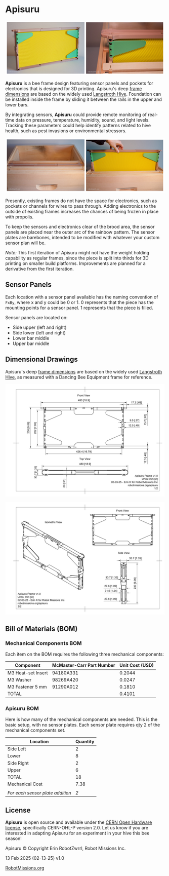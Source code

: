 # Apisuru

![Apisuru Frame Photographs](https://github.com/RobotGrrl/Apisuru/blob/main/images/apisuru_frame_collage1.jpg?raw=true)

**Apisuru** is a bee frame design featuring sensor panels and pockets for electronics that is designed for 3D printing. Apisuru's deep [frame dimensions](https://github.com/RobotGrrl/Apisuru/blob/main/Apisuru_Frame_Dimensional_Drawing.pdf) are based on the widely used [Langstroth Hive](https://beeprofessor.com/langstroth-hive-dimensions/). Foundation can be installed inside the frame by sliding it between the rails in the upper and lower bars.

By integrating sensors, **Apisuru** could provide remote monitoring of real-time data on pressure, temperature, humidity, sound, and light levels. Tracking these parameters could help identify patterns related to hive health, such as pest invasions or environmental stressors.

![Apisuru Frame in Bee Box Photographs](https://github.com/RobotGrrl/Apisuru/blob/main/images/apisuru_frame_collage2.jpg?raw=true)

Presently, existing frames do not have the space for electronics, such as pockets or channels for wires to pass through. Adding electronics to the outside of existing frames increases the chances of being frozen in place with propolis.

To keep the sensors and electronics clear of the brood area, the sensor panels are placed near the outer arc of the rainbow pattern. The sensor plates are barebones, intended to be modified with whatever your custom sensor plan will be. 

_Note:_ This first iteration of Apisuru might not have the weight holding capability as regular frames, since the piece is split into thirds for 3D printing on smaller build platforms. Improvements are planned for a derivative from the first iteration.

## Sensor Panels

Each location with a sensor panel available has the naming convention of `FxBy`, where x and y could be 0 or 1. 0 represents that the piece has the mounting points for a sensor panel. 1 represents that the piece is filled. 

Sensor panels are located on:
- Side upper (left and right)
- Side lower (left and right)
- Lower bar middle
- Upper bar middle

## Dimensional Drawings

Apisuru's deep [frame dimensions](https://github.com/RobotGrrl/Apisuru/blob/main/Apisuru_Frame_Dimensional_Drawing.pdf) are based on the widely used [Langstroth Hive](https://beeprofessor.com/langstroth-hive-dimensions/), as measured with a Dancing Bee Equipment frame for reference.

![Apisuru Frame Dimensional Drawing Page 1](https://github.com/RobotGrrl/Apisuru/blob/main/images/Apisuru_Frame_Dimensional_Drawing_p1.jpg?raw=true)

![Apisuru Frame Dimensional Drawing Page 2](https://github.com/RobotGrrl/Apisuru/blob/main/images/Apisuru_Frame_Dimensional_Drawing_p2.jpg?raw=true)

## Bill of Materials (BOM)

### Mechanical Components BOM

Each item on the BOM requires the following three mechanical components:

| Component                 | McMaster-Carr Part Number | Unit Cost (USD) |
| ------------------ | ------------------------- | --------------- |
| M3 Heat-set Insert        | 94180A331 | 0.2044 |
| M3 Washer                 | 98269A420 | 0.0247 |
| M3 Fastener 5 mm          | 91290A012 | 0.1810 |
| TOTAL                     |  | 0.4101 |

### Apisuru BOM

Here is how many of the mechanical components are needed. This is the basic setup, with no sensor plates. Each sensor plate requires qty 2 of the mechanical components set.

| Location                       | Quantity |
| ------------------------------ | -------- |
| Side Left                      | 2 |
| Lower                          | 8 |
| Side Right                     | 2 |
| Upper                          | 6 |
| TOTAL                          | 18 |
| Mechanical Cost                | 7.38 |
|                                |  |
| _For each sensor plate addition_ | _2_ |


## License

**Apisuru** is open source and available under the [CERN Open Hardware license](https://cern-ohl.web.cern.ch/), specifically CERN-OHL-P version 2.0. Let us know if you are interested in adapting Apisuru for an experiment in your hive this bee season!

Apisuru © Copyright Erin RobotZwrrl, Robot Missions Inc.

13 Feb 2025 (02-13-25) v1.0

[RobotMissions.org](https://robotmissions.org)
